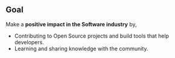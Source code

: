 ## Goal
Make a <b>positive impact in the Software industry</b> by,

- Contributing to Open Source projects and build tools that help developers.
- Learning and sharing knowledge with the community.
